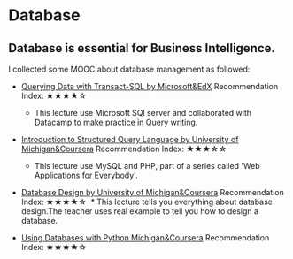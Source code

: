 # Database
## Database is essential for Business Intelligence.
I collected some MOOC about database management as followed:

* [Querying Data with Transact-SQL by Microsoft&EdX](https://courses.edx.org/courses/course-v1:Microsoft+DAT201x+4T2017/courseware/ae9138f9a2d54963a0d1e99d4cf1c433/b6ab1cfcfb064e7ca2903175f83b32c6/?activate_block_id=block-v1%3AMicrosoft%2BDAT201x%2B4T2017%2Btype%40sequential%2Bblock%40b6ab1cfcfb064e7ca2903175f83b32c6)            Recommendation Index: ★★★★☆
  * This lecture use Microsoft SQl server and collaborated with Datacamp to make practice in Query writing.
  
* [Introduction to Structured Query Language by University of Michigan&Coursera](https://www.coursera.org/learn/intro-sql/home/welcome) Recommendation Index: ★★★☆☆
  * This lecture use MySQL and PHP, part of a series called 'Web Applications for Everybody'.
  
* [Database Design by University of Michigan&Coursera](https://www.coursera.org/learn/intro-sql/home) Recommendation Index: ★★★★☆
  * This lecture tells you everything about database design.The teacher uses real example to tell you how to design a database.
* [Using Databases with Python Michigan&Coursera](https://www.coursera.org/learn/python-databases/lecture/CGkdb/welcome-to-using-databases-with-python) Recommendation Index: ★★★★☆
 
